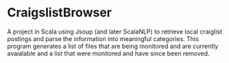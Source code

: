 # CraigslistBrowser
A project in Scala using Jsoup (and later ScalaNLP) to retrieve local craiglist postings and parse the information into meaningful categories. This program generates a list of files that are being monitored and are currently avaialable and a list that were monitored and have since been removed.
